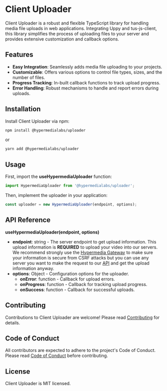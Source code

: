 # Client Uploader

Client Uploader is a robust and flexible TypeScript library for handling media file uploads in web applications. Integrating Uppy and tus-js-client, this library simplifies the process of uploading files to your server and provides extensive customization and callback options.

## Features

- **Easy Integration**: Seamlessly adds media file uploading to your projects.
- **Customizable**: Offers various options to control file types, sizes, and the number of files.
- **Progress Tracking**: In-built callback functions to track upload progress.
- **Error Handling**: Robust mechanisms to handle and report errors during uploads.

## Installation

Install Client Uploader via npm:

```bash
npm install @hypermedialabs/uploader
```

or

```bash
yarn add @hypermedialabs/uploader
```

## Usage

First, import the **useHypermediaUploader** function:

```javascript
import HypermediaUploader from '@hypermedialabs/uploader';
```

Then, implement the uploader in your application:

```javascript
const uploader = new HypermediaUploader(endpoint, options);
```

## API Reference

**useHypermediaUploader(endpoint, options)**

- **endpoint**: string - The server endpoint to get upload information. This upload information is **REQUIRED** to upload your video into our servers. We recommend strongly use the [Hypermedia Gateway](https://github.com/hypermedialabs/gateway) to make sure your information is secure from CSRF attacks but you can use any server you want to make the request to our [API](https://api.hypermedia.link/docs) and get the upload information anyway.
- **options**: Object - Configuration options for the uploader.
  - **onError**: function - Callback for upload errors.
  - **onProgress**: function - Callback for tracking upload progress.
  - **onSuccess**: function - Callback for successful uploads.

## Contributing

Contributions to Client Uploader are welcome! Please read [Contributing](CONTRIBUTING.md) for details.

## Code of Conduct

All contributors are expected to adhere to the project's Code of Conduct. Please read [Code of Conduct](CODE_OF_CONDUCT.md) before contributing.

## License

Client Uploader is MIT licensed.
